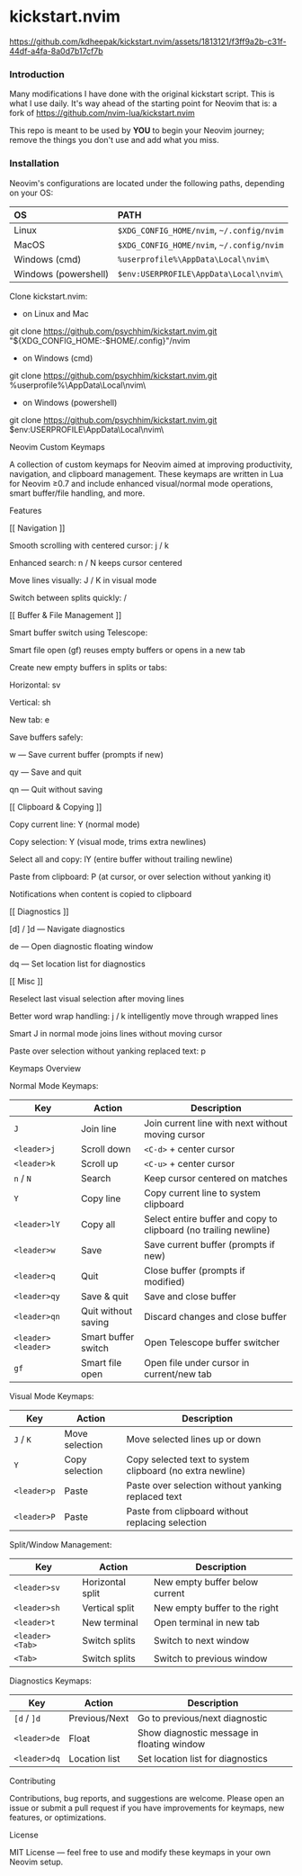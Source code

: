# kickstart.nvim

https://github.com/kdheepak/kickstart.nvim/assets/1813121/f3ff9a2b-c31f-44df-a4fa-8a0d7b17cf7b

### Introduction

Many modifications I have done with the original kickstart script. This is what I use daily.
It's way ahead of the starting point for Neovim that is: a fork of https://github.com/nvim-lua/kickstart.nvim

This repo is meant to be used by **YOU** to begin your Neovim journey; remove the things you don't use and add what you miss.

### Installation

Neovim's configurations are located under the following paths, depending on your OS:

| OS | PATH |
| :- | :--- |
| Linux | `$XDG_CONFIG_HOME/nvim`, `~/.config/nvim` |
| MacOS | `$XDG_CONFIG_HOME/nvim`, `~/.config/nvim` |
| Windows (cmd)| `%userprofile%\AppData\Local\nvim\` |
| Windows (powershell)| `$env:USERPROFILE\AppData\Local\nvim\` |

Clone kickstart.nvim:

- on Linux and Mac

git clone https://github.com/psychhim/kickstart.nvim.git "${XDG_CONFIG_HOME:-$HOME/.config}"/nvim

- on Windows (cmd)

git clone https://github.com/psychhim/kickstart.nvim.git %userprofile%\AppData\Local\nvim\ 

- on Windows (powershell)

git clone https://github.com/psychhim/kickstart.nvim.git $env:USERPROFILE\AppData\Local\nvim\ 


Neovim Custom Keymaps


A collection of custom keymaps for Neovim aimed at improving productivity, navigation, and clipboard management. These keymaps are written in Lua for Neovim ≥0.7 and include enhanced visual/normal mode operations, smart buffer/file handling, and more.


Features


[[ Navigation ]]

Smooth scrolling with centered cursor: <leader>j / <leader>k

Enhanced search: n / N keeps cursor centered

Move lines visually: J / K in visual mode

Switch between splits quickly: <leader><Tab> / <Tab>

[[ Buffer & File Management ]]

Smart buffer switch using Telescope: <leader><leader>

Smart file open (gf) reuses empty buffers or opens in a new tab

Create new empty buffers in splits or tabs:

Horizontal: <leader>sv

Vertical: <leader>sh

New tab: <leader>e

Save buffers safely:

<leader>w — Save current buffer (prompts if new)

<leader>qy — Save and quit

<leader>qn — Quit without saving

[[ Clipboard & Copying ]]

Copy current line: Y (normal mode)

Copy selection: Y (visual mode, trims extra newlines)

Select all and copy: <leader>lY (entire buffer without trailing newline)

Paste from clipboard: <leader>P (at cursor, or over selection without yanking it)

Notifications when content is copied to clipboard

[[ Diagnostics ]]

[d] / ]d — Navigate diagnostics

<leader>de — Open diagnostic floating window

<leader>dq — Set location list for diagnostics

[[ Misc ]]

Reselect last visual selection after moving lines

Better word wrap handling: j / k intelligently move through wrapped lines

Smart J in normal mode joins lines without moving cursor

Paste over selection without yanking replaced text: <leader>p


Keymaps Overview

Normal Mode Keymaps:

| Key                | Action              | Description                                                      |
| ------------------ | ------------------- | ---------------------------------------------------------------- |
| `J`                | Join line           | Join current line with next without moving cursor                |
| `<leader>j`        | Scroll down         | `<C-d>` + center cursor                                          |
| `<leader>k`        | Scroll up           | `<C-u>` + center cursor                                          |
| `n` / `N`          | Search              | Keep cursor centered on matches                                  |
| `Y`                | Copy line           | Copy current line to system clipboard                            |
| `<leader>lY`       | Copy all            | Select entire buffer and copy to clipboard (no trailing newline) |
| `<leader>w`        | Save                | Save current buffer (prompts if new)                             |
| `<leader>q`        | Quit                | Close buffer (prompts if modified)                               |
| `<leader>qy`       | Save & quit         | Save and close buffer                                            |
| `<leader>qn`       | Quit without saving | Discard changes and close buffer                                 |
| `<leader><leader>` | Smart buffer switch | Open Telescope buffer switcher                                   |
| `gf`               | Smart file open     | Open file under cursor in current/new tab                        |


Visual Mode Keymaps:

| Key         | Action         | Description                                               |
| ----------- | -------------- | --------------------------------------------------------- |
| `J` / `K`   | Move selection | Move selected lines up or down                            |
| `Y`         | Copy selection | Copy selected text to system clipboard (no extra newline) |
| `<leader>p` | Paste          | Paste over selection without yanking replaced text        |
| `<leader>P` | Paste          | Paste from clipboard without replacing selection          |


Split/Window Management:

| Key             | Action           | Description                    |
| --------------- | ---------------- | ------------------------------ |
| `<leader>sv`    | Horizontal split | New empty buffer below current |
| `<leader>sh`    | Vertical split   | New empty buffer to the right  |
| `<leader>t`     | New terminal     | Open terminal in new tab       |
| `<leader><Tab>` | Switch splits    | Switch to next window          |
| `<Tab>`         | Switch splits    | Switch to previous window      |


Diagnostics Keymaps:

| Key          | Action        | Description                                |
| ------------ | ------------- | ------------------------------------------ |
| `[d` / `]d`  | Previous/Next | Go to previous/next diagnostic             |
| `<leader>de` | Float         | Show diagnostic message in floating window |
| `<leader>dq` | Location list | Set location list for diagnostics          |


Contributing

Contributions, bug reports, and suggestions are welcome. Please open an issue or submit a pull request if you have improvements for keymaps, new features, or optimizations.

License

MIT License — feel free to use and modify these keymaps in your own Neovim setup.

